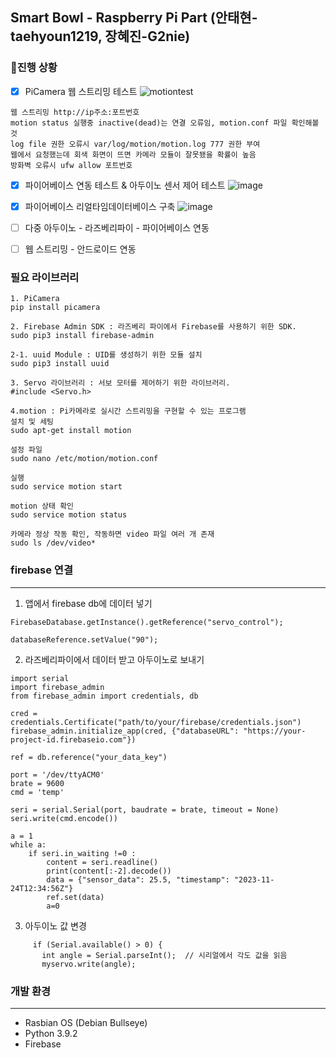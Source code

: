 ## Smart Bowl - Raspberry Pi Part (안태현-taehyoun1219, 장혜진-G2nie)

### 🔨진행 상황
- [x] PiCamera 웹 스트리밍 테스트
![motiontest](https://github.com/wireless-network-team2/Raspberry/assets/110397586/8607016c-1f43-4942-a245-042fc4e30ec7)
```
웹 스트리밍 http://ip주소:포트번호
motion status 실행중 inactive(dead)는 연결 오류임, motion.conf 파일 확인해볼 것
log file 권한 오류시 var/log/motion/motion.log 777 권한 부여
웹에서 요청했는데 회색 화면이 뜨면 카메라 모듈이 잘못됐을 확률이 높음
방화벽 오류시 ufw allow 포트번호
``` 
- [x] 파이어베이스 연동 테스트 & 아두이노 센서 제어 테스트
![image](https://github.com/wireless-network-team2/Raspberry/assets/149992750/b95b89a9-e52d-4790-a320-6de2307b4952)
- [x] 파이어베이스 리얼타임데이터베이스 구축
![image](https://github.com/wireless-network-team2/Raspberry/assets/110397586/6cbf6f68-5608-4c01-b296-8a2ba25d14e3)
- [ ] 다중 아두이노 - 라즈베리파이 - 파이어베이스 연동
- [ ] 웹 스트리밍 - 안드로이드 연동


### 필요 라이브러리
```
1. PiCamera 
pip install picamera

2. Firebase Admin SDK : 라즈베리 파이에서 Firebase를 사용하기 위한 SDK.
sudo pip3 install firebase-admin

2-1. uuid Module : UID를 생성하기 위한 모듈 설치
sudo pip3 install uuid

3. Servo 라이브러리 : 서보 모터를 제어하기 위한 라이브러리.
#include <Servo.h>

4.motion : Pi카메라로 실시간 스트리밍을 구현할 수 있는 프로그램 
설치 및 세팅
sudo apt-get install motion

설정 파일
sudo nano /etc/motion/motion.conf

실행
sudo service motion start

motion 상태 확인
sudo service motion status

카메라 정상 작동 확인, 작동하면 video 파일 여러 개 존재
sudo ls /dev/video*
```

### firebase 연결
----------------------------------------------

1. 앱에서 firebase db에 데이터 넣기
```
FirebaseDatabase.getInstance().getReference("servo_control");

databaseReference.setValue("90");
```
2. 라즈베리파이에서 데이터 받고 아두이노로 보내기
```
import serial
import firebase_admin
from firebase_admin import credentials, db

cred = credentials.Certificate("path/to/your/firebase/credentials.json")
firebase_admin.initialize_app(cred, {"databaseURL": "https://your-project-id.firebaseio.com"})

ref = db.reference("your_data_key")

port = '/dev/ttyACM0'
brate = 9600
cmd = 'temp'

seri = serial.Serial(port, baudrate = brate, timeout = None)
seri.write(cmd.encode())

a = 1
while a:
	if seri.in_waiting !=0 :
		content = seri.readline()
		print(content[:-2].decode())
		data = {"sensor_data": 25.5, "timestamp": "2023-11-24T12:34:56Z"}
		ref.set(data)
		a=0
```
3. 아두이노 값 변경
```
     if (Serial.available() > 0) {
       int angle = Serial.parseInt();  // 시리얼에서 각도 값을 읽음
       myservo.write(angle);           
```

### 개발 환경
----------------------------------------------
* Rasbian OS (Debian Bullseye)
* Python 3.9.2
* Firebase




